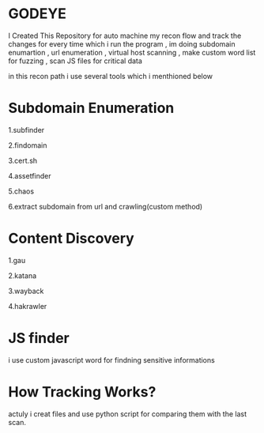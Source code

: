 # GODEYE
I Created This Repository for auto machine my recon flow and track the changes for every time which i run the program , im doing subdomain enumartion , url enumeration , virtual host scanning , make custom word list for fuzzing , scan JS files for critical data  

in this recon path i use several tools which i menthioned below

# Subdomain Enumeration

1.subfinder 

2.findomain

3.cert.sh

4.assetfinder

5.chaos

6.extract subdomain from url and crawling(custom method)

# Content Discovery

1.gau

2.katana

3.wayback

4.hakrawler

# JS finder 
i use custom javascript word for findning sensitive informations

# How Tracking Works?
actuly i creat files and use python script for comparing them with the last scan. 
